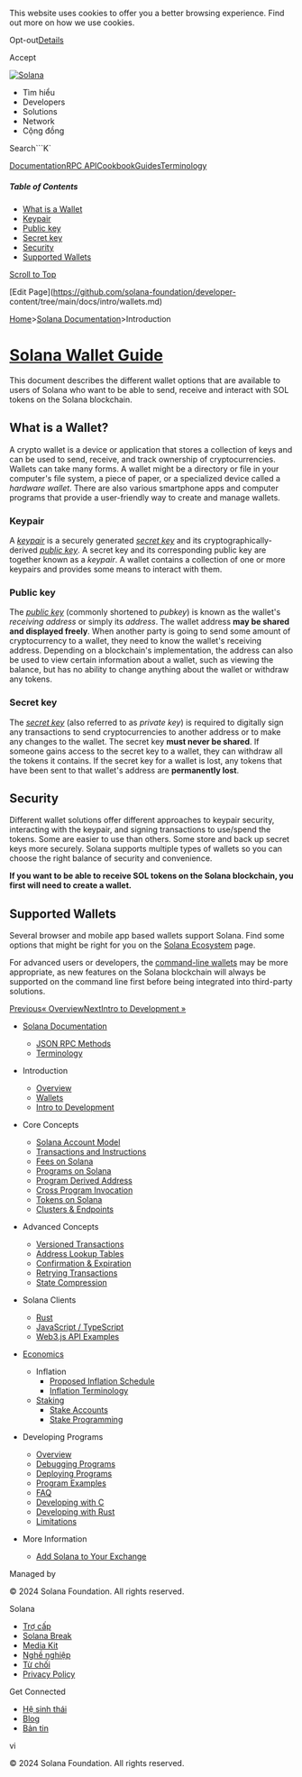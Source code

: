 This website uses cookies to offer you a better browsing experience. Find out
more on how we use cookies.

Opt-out[Details](/vi/privacy-policy#collection-of-information)

Accept

[![Solana](/_next/static/media/logotype-dark.f79d530d.svg)](/vi)

  * Tìm hiểu
  * Developers
  * Solutions
  * Network
  * Cộng đồng 

Search```K`

[Documentation](/vi/docs)[RPC
API](/vi/docs/rpc)[Cookbook](/vi/developers/cookbook)[Guides](/vi/developers/guides)[Terminology](/vi/docs/terminology)

##### Table of Contents

  * [What is a Wallet](/vi/docs/intro/wallets#what-is-a-wallet)
  * [Keypair](/vi/docs/intro/wallets#keypair)
  * [Public key](/vi/docs/intro/wallets#public-key)
  * [Secret key](/vi/docs/intro/wallets#secret-key)
  * [Security](/vi/docs/intro/wallets#security)
  * [Supported Wallets](/vi/docs/intro/wallets#supported-wallets)

[Scroll to Top](/vi/docs/intro/wallets#)

[Edit Page](https://github.com/solana-foundation/developer-
content/tree/main/docs/intro/wallets.md)

[Home](/vi)>[Solana Documentation](/vi/docs)>Introduction

# [Solana Wallet Guide](/vi/docs/intro/wallets)

This document describes the different wallet options that are available to
users of Solana who want to be able to send, receive and interact with SOL
tokens on the Solana blockchain.

## What is a Wallet? #

A crypto wallet is a device or application that stores a collection of keys
and can be used to send, receive, and track ownership of cryptocurrencies.
Wallets can take many forms. A wallet might be a directory or file in your
computer's file system, a piece of paper, or a specialized device called a
_hardware wallet_. There are also various smartphone apps and computer
programs that provide a user-friendly way to create and manage wallets.

### Keypair #

A [_keypair_](/vi/docs/terminology#keypair) is a securely generated [_secret
key_](/vi/docs/intro/wallets#secret-key) and its cryptographically-derived
[_public key_](/vi/docs/intro/wallets#public-key). A secret key and its
corresponding public key are together known as a _keypair_. A wallet contains
a collection of one or more keypairs and provides some means to interact with
them.

### Public key #

The [_public key_](/vi/docs/terminology#public-key-pubkey) (commonly shortened
to _pubkey_) is known as the wallet's _receiving address_ or simply its
_address_. The wallet address **may be shared and displayed freely**. When
another party is going to send some amount of cryptocurrency to a wallet, they
need to know the wallet's receiving address. Depending on a blockchain's
implementation, the address can also be used to view certain information about
a wallet, such as viewing the balance, but has no ability to change anything
about the wallet or withdraw any tokens.

### Secret key #

The [_secret key_](/vi/docs/terminology#private-key) (also referred to as
_private key_) is required to digitally sign any transactions to send
cryptocurrencies to another address or to make any changes to the wallet. The
secret key **must never be shared**. If someone gains access to the secret key
to a wallet, they can withdraw all the tokens it contains. If the secret key
for a wallet is lost, any tokens that have been sent to that wallet's address
are **permanently lost**.

## Security #

Different wallet solutions offer different approaches to keypair security,
interacting with the keypair, and signing transactions to use/spend the
tokens. Some are easier to use than others. Some store and back up secret keys
more securely. Solana supports multiple types of wallets so you can choose the
right balance of security and convenience.

**If you want to be able to receive SOL tokens on the Solana blockchain, you
first will need to create a wallet.**

## Supported Wallets #

Several browser and mobile app based wallets support Solana. Find some options
that might be right for you on the [Solana
Ecosystem](/vi/ecosystem/explore?categories=wallet) page.

For advanced users or developers, the [command-line
wallets](https://docs.solanalabs.com/cli/wallets) may be more appropriate, as
new features on the Solana blockchain will always be supported on the command
line first before being integrated into third-party solutions.

[Previous« Overview](/vi/docs/intro/overview)[NextIntro to Development
»](/vi/docs/intro/dev)

  * [Solana Documentation](/vi/docs)

    * [JSON RPC Methods](/vi/docs/rpc)
    * [Terminology](/vi/docs/terminology)
  * Introduction

    * [Overview](/vi/docs/intro/overview)
    * [Wallets](/vi/docs/intro/wallets)
    * [Intro to Development](/vi/docs/intro/dev)
  * Core Concepts

    * [Solana Account Model](/vi/docs/core/accounts)
    * [Transactions and Instructions](/vi/docs/core/transactions)
    * [Fees on Solana](/vi/docs/core/fees)
    * [Programs on Solana](/vi/docs/core/programs)
    * [Program Derived Address](/vi/docs/core/pda)
    * [Cross Program Invocation](/vi/docs/core/cpi)
    * [Tokens on Solana](/vi/docs/core/tokens)
    * [Clusters & Endpoints](/vi/docs/core/clusters)
  * Advanced Concepts

    * [Versioned Transactions](/vi/docs/advanced/versions)
    * [Address Lookup Tables](/vi/docs/advanced/lookup-tables)
    * [Confirmation & Expiration](/vi/docs/advanced/confirmation)
    * [Retrying Transactions](/vi/docs/advanced/retry)
    * [State Compression](/vi/docs/advanced/state-compression)
  * Solana Clients

    * [Rust](/vi/docs/clients/rust)
    * [JavaScript / TypeScript](/vi/docs/clients/javascript)
    * [Web3.js API Examples](/vi/docs/clients/javascript-reference)
  * [Economics](/vi/docs/economics)

    * Inflation
      * [Proposed Inflation Schedule](/vi/docs/economics/inflation/inflation-schedule)
      * [Inflation Terminology](/vi/docs/economics/inflation/terminology)
    * [Staking](/vi/docs/economics/staking)
      * [Stake Accounts](/vi/docs/economics/staking/stake-accounts)
      * [Stake Programming](/vi/docs/economics/staking/stake-programming)
  * Developing Programs

    * [Overview](/vi/docs/programs/overview)
    * [Debugging Programs](/vi/docs/programs/debugging)
    * [Deploying Programs](/vi/docs/programs/deploying)
    * [Program Examples](/vi/docs/programs/examples)
    * [FAQ](/vi/docs/programs/faq)
    * [Developing with C](/vi/docs/programs/lang-c)
    * [Developing with Rust](/vi/docs/programs/lang-rust)
    * [Limitations](/vi/docs/programs/limitations)
  * More Information

    * [Add Solana to Your Exchange](/vi/docs/more/exchange)

Managed by

[](/vi)

[](/youtube)[](/twitter)[](/discord)[](/reddit)[](/github)[](/telegram)

© 2024 Solana Foundation. All rights reserved.

Solana

  * [Trợ cấp](https://solana.org/grants)
  * [Solana Break](https://break.solana.com/)
  * [Media Kit](/vi/branding)
  * [Nghề nghiệp ](https://jobs.solana.com/)
  * [Từ chối](/vi/tos)
  * [Privacy Policy](/vi/privacy-policy)

Get Connected

  * [Hệ sinh thái](/vi/ecosystem)
  * [Blog](/vi/news)
  * [Bản tin](/vi/newsletter)

vi

© 2024 Solana Foundation. All rights reserved.

